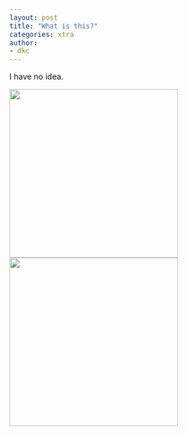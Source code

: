 ```yaml
---
layout: post
title: "What is this?"
categories: xtra
author:
- dkc
---
```

I have no idea.

<img height="300" src="https://github.com/askdkc/askdkc.github.io/assets/7894265/62fd0ed9-5968-4c19-8e60-ff54f2ade825"> <img height="300" src="https://github.com/askdkc/askdkc.github.io/assets/7894265/f2841528-5095-4b8a-8a88-d3dd3389c11f">
